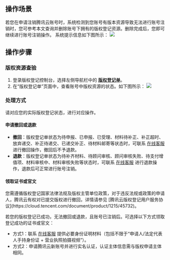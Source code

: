 ## 操作场景

若您在申请注销腾讯云账号时，系统检测到您账号有版本资源导致无法进行账号注销时，您可参考本文查询并删除账号下拥有的版权登记资源。删除完成后，您即可继续进行账号注销操作。
系统提示信息如下图所示：
![](https://qcloudimg.tencent-cloud.cn/raw/afe975ab2f52bb656ea37bc1b04428b3.png)







## 操作步骤

### 版权资源查验
1. 登录版权登记控制台，选择左侧导航栏中的 **[版权登记单](https://console.cloud.tencent.com/crr/manage)**。
2. 在“版权登记单”页面中，查看账号中版权资源的状态。如下图所示：
![](https://qcloudimg.tencent-cloud.cn/raw/9488fd32f4500d5a74f50f29b8e4920e.png)


### 处理方式
请对应您的实际版权登记状态，进行对应操作。

#### 申请撤回或退款


- **撤回**：版权登记单状态为待申报、已申报、已受理、材料待补正、补正超时、放弃递交、补正待递交、已递交补正、待材料邮寄等状态时，可联系 [在线客服](https://cloud.tencent.com/online-service?from=connect-us) 进行撤回操作，撤回后不予退款。
- **退款**：版权登记单状态为待补齐材料、待顾问审核、顾问审核失败、待支付增值项、材料审核中、材料审核失败等状态时，可联系 [在线客服](https://cloud.tencent.com/online-service?from=connect-us) 进行退款操作，退款后可正常进行账号注销。


#### 领取证书或官文
<dx-alert infotype="notice" title="">
您需遵循版权登记国家法律法规及版权主管单位政策，对于违反法规或政策的申请人，腾讯云有权对已提交版权进行撤回，详情请参见 [腾讯云版权登记用户服务协议](https://cloud.tencent.com/document/product/1215/45732)。
</dx-alert>

若您的版权登记已成功，无法撤回或退款，且账号已注销后。可选择以下方式领取登记成功的证书或官文：
- 方式1：联系 [在线客服](https://cloud.tencent.com/online-service?from=connect-us) 提供必要身份证明材料（包括不限于“申请人/法定代表人手持身份证 + 营业执照拍摄视频”）。
- 方式2：申请腾讯云新账号并进行实名认证，认证主体信息需与版权申请主体相同。


